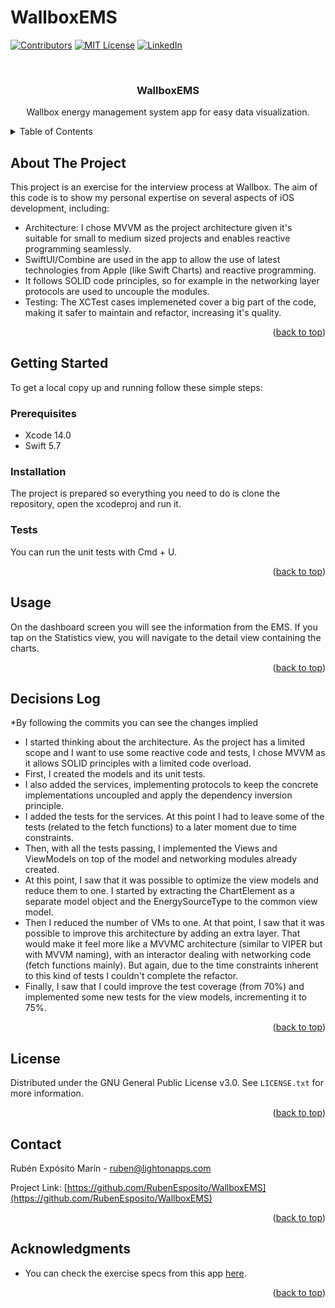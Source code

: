 # WallboxEMS

<!-- Improved compatibility of back to top link: See: https://github.com/othneildrew/Best-README-Template/pull/73 -->
<a name="readme-top"></a>
<!--
*** Thanks for checking out the Best-README-Template. If you have a suggestion
*** that would make this better, please fork the repo and create a pull request
*** or simply open an issue with the tag "enhancement".
*** Don't forget to give the project a star!
*** Thanks again! Now go create something AMAZING! :D
-->



<!-- PROJECT SHIELDS -->
<!--
*** I'm using markdown "reference style" links for readability.
*** Reference links are enclosed in brackets [ ] instead of parentheses ( ).
*** See the bottom of this document for the declaration of the reference variables
*** for contributors-url, forks-url, etc. This is an optional, concise syntax you may use.
*** https://www.markdownguide.org/basic-syntax/#reference-style-links
-->
[![Contributors][contributors-shield]][contributors-url]
[![MIT License][license-shield]][license-url]
[![LinkedIn][linkedin-shield]][linkedin-url]



<!-- PROJECT LOGO -->
<br />
<h3 align="center">WallboxEMS</h3>

  <p align="center">
    Wallbox energy management system app for easy data visualization.
    <br />
  </p>
</div>



<!-- TABLE OF CONTENTS -->
<details>
  <summary>Table of Contents</summary>
  <ol>
    <li>
      <a href="#about-the-project">About The Project</a>
    </li>
    <li>
      <a href="#getting-started">Getting Started</a>
      <ul>
        <li><a href="#prerequisites">Prerequisites</a></li>
        <li><a href="#installation">Installation</a></li>
        <li><a href="#tests">Tests</a></li>
      </ul>
    </li>
    <li><a href="#usage">Usage</a></li>
    <li><a href="#decisions-log">Decisions Log</a></li>
    <li><a href="#license">License</a></li>
    <li><a href="#contact">Contact</a></li>
    <li><a href="#acknowledgments">Acknowledgments</a></li>
  </ol>
</details>



<!-- ABOUT THE PROJECT -->
## About The Project

This project is an exercise for the interview process at Wallbox. The aim of this code is to show my personal expertise on several aspects of iOS development, including:

- Architecture: I chose MVVM as the project architecture given it's suitable for small to medium sized projects and enables reactive programming seamlessly.
- SwiftUI/Combine are used in the app to allow the use of latest technologies from Apple (like Swift Charts) and reactive programming.
- It follows SOLID code principles, so for example in the networking layer protocols are used to uncouple the modules.
- Testing: The XCTest cases implemeneted cover a big part of the code, making it safer to maintain and refactor, increasing it's quality.

<p align="right">(<a href="#readme-top">back to top</a>)</p>



<!-- GETTING STARTED -->
## Getting Started

To get a local copy up and running follow these simple steps:

### Prerequisites

- Xcode 14.0
- Swift 5.7

### Installation

The project is prepared so everything you need to do is clone the repository, open the xcodeproj and run it.

### Tests

You can run the unit tests with Cmd + U.

<p align="right">(<a href="#readme-top">back to top</a>)</p>



<!-- USAGE EXAMPLES -->
## Usage

On the dashboard screen you will see the information from the EMS. If you tap on the Statistics view, you will navigate to the detail view containing the charts.

<p align="right">(<a href="#readme-top">back to top</a>)</p>



<!-- DECISIONS LOG -->
## Decisions Log

*By following the commits you can see the changes implied

- I started thinking about the architecture. As the project has a limited scope and I want to use some reactive code and tests, I chose MVVM as it allows SOLID principles with a limited code overload.
- First, I created the models and its unit tests.
- I also added the services, implementing protocols to keep the concrete implementations uncoupled and apply the dependency inversion principle.
- I added the tests for the services. At this point I had to leave some of the tests (related to the fetch functions) to a later moment due to time constraints.
- Then, with all the tests passing, I implemented the Views and ViewModels on top of the model and networking modules already created.
- At this point, I saw that it was possible to optimize the view models and reduce them to one. I started by extracting the ChartElement as a separate model object and the EnergySourceType to the common view model.
- Then I reduced the number of VMs to one. At that point, I saw that it was possible to improve this architecture by adding an extra layer. That would make it feel more like a MVVMC architecture (similar to VIPER but with MVVM naming), with an interactor dealing with networking code (fetch functions mainly). But again, due to the time constraints inherent to this kind of tests I couldn't complete the refactor.
- Finally, I saw that I could improve the test coverage (from 70%) and implemented some new tests for the view models, incrementing it to 75%.


<p align="right">(<a href="#readme-top">back to top</a>)</p>



<!-- LICENSE -->
## License

Distributed under the GNU General Public License v3.0. See `LICENSE.txt` for more information.

<p align="right">(<a href="#readme-top">back to top</a>)</p>



<!-- CONTACT -->
## Contact

Rubén Expósito Marín - ruben@lightonapps.com

Project Link: [https://github.com/RubenEsposito/WallboxEMS](https://github.com/RubenEsposito/WallboxEMS)

<p align="right">(<a href="#readme-top">back to top</a>)</p>



<!-- ACKNOWLEDGMENTS -->
## Acknowledgments

* You can check the exercise specs from this app [here](https://gitlab.com/carandahe/ems-demo-project).

<p align="right">(<a href="#readme-top">back to top</a>)</p>



<!-- MARKDOWN LINKS & IMAGES -->
<!-- https://www.markdownguide.org/basic-syntax/#reference-style-links -->
[contributors-shield]: https://img.shields.io/github/contributors/RubenEsposito/WallboxEMS.svg?style=for-the-badge
[contributors-url]: https://github.com/RubenEsposito/WallboxEMS/graphs/contributors
[license-shield]: https://img.shields.io/github/license/RubenEsposito/WallboxEMS.svg?style=for-the-badge
[license-url]: https://github.com/RubenEsposito/WallboxEMS/blob/master/LICENSE
[linkedin-shield]: https://img.shields.io/badge/-LinkedIn-black.svg?style=for-the-badge&logo=linkedin&colorB=555
[linkedin-url]: https://linkedin.com/in/rubenexposito
